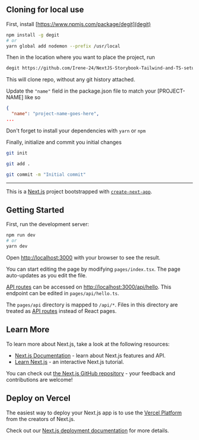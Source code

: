 ## Cloning for local use

First, install [https://www.npmjs.com/package/degit](degit) 

```bash
npm install -g degit
# or
yarn global add nodemon --prefix /usr/local
```

Then in the location where you want to place the project, run
```bash
degit https://github.com/Irene-24/NextJS-Storybook-Tailwind-and-TS-setup [PROJECT-NAME]
```

This will clone repo, without any git history attached.

Update the `"name"` field in the package.json file to match your [PROJECT-NAME] like so

```json
{
  "name": "project-name-goes-here",
...
```

Don't forget to install your dependencies with `yarn` or `npm`


Finally, initialize and commit you initial changes
```bash
git init 
```

```bash
git add . 
```

```bash
git commit -m "Initial commit" 
```



________________________________________________________

This is a [Next.js](https://nextjs.org/) project bootstrapped with [`create-next-app`](https://github.com/vercel/next.js/tree/canary/packages/create-next-app).

## Getting Started

First, run the development server:

```bash
npm run dev
# or
yarn dev
```

Open [http://localhost:3000](http://localhost:3000) with your browser to see the result.

You can start editing the page by modifying `pages/index.tsx`. The page auto-updates as you edit the file.

[API routes](https://nextjs.org/docs/api-routes/introduction) can be accessed on [http://localhost:3000/api/hello](http://localhost:3000/api/hello). This endpoint can be edited in `pages/api/hello.ts`.

The `pages/api` directory is mapped to `/api/*`. Files in this directory are treated as [API routes](https://nextjs.org/docs/api-routes/introduction) instead of React pages.

## Learn More

To learn more about Next.js, take a look at the following resources:

- [Next.js Documentation](https://nextjs.org/docs) - learn about Next.js features and API.
- [Learn Next.js](https://nextjs.org/learn) - an interactive Next.js tutorial.

You can check out [the Next.js GitHub repository](https://github.com/vercel/next.js/) - your feedback and contributions are welcome!

## Deploy on Vercel

The easiest way to deploy your Next.js app is to use the [Vercel Platform](https://vercel.com/new?utm_medium=default-template&filter=next.js&utm_source=create-next-app&utm_campaign=create-next-app-readme) from the creators of Next.js.

Check out our [Next.js deployment documentation](https://nextjs.org/docs/deployment) for more details.
